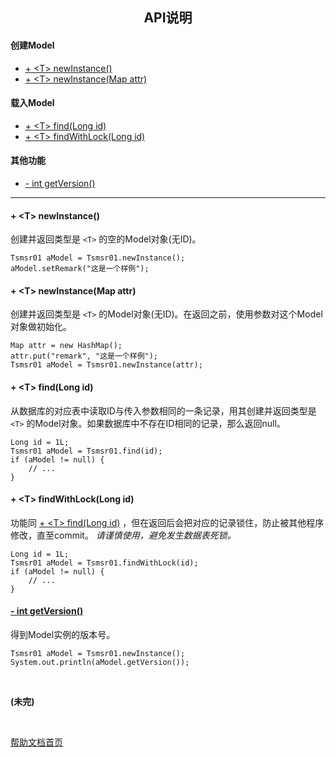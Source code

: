 <div style="text-align:center;">
<h2>API说明</h2>
</div>

#### 创建Model

- [+ &lt;T&gt; newInstance()](#newInstance)
- [+ &lt;T&gt; newInstance(Map attr)](#newInstance_attr)

#### 载入Model

- [+ &lt;T&gt; find(Long id)](#find_long_id)
- [+ &lt;T&gt; findWithLock(Long id)](#findWithLock_long_id)

#### 其他功能

- [- int getVersion()](#getVersion)

-------------------------------------------------------------------------------------------------

#### <a name="newInstance">+ &lt;T&gt; newInstance()</a>

创建并返回类型是 ``<T>`` 的空的Model对象(无ID)。

    Tsmsr01 aModel = Tsmsr01.newInstance();
    aModel.setRemark("这是一个样例");

#### <a name="newInstance_attr">+ &lt;T&gt; newInstance(Map attr)</a>

创建并返回类型是 ``<T>`` 的Model对象(无ID)。在返回之前，使用参数对这个Model对象做初始化。

    Map attr = new HashMap();
    attr.put("remark", "这是一个样例");
    Tsmsr01 aModel = Tsmsr01.newInstance(attr);

#### <a name="find_long_id">+ &lt;T&gt; find(Long id)</a>

从数据库的对应表中读取ID与传入参数相同的一条记录，用其创建并返回类型是 ``<T>`` 的Model对象。如果数据库中不存在ID相同的记录，那么返回null。

    Long id = 1L;
    Tsmsr01 aModel = Tsmsr01.find(id);
    if (aModel != null) {
        // ...
    }

#### <a name="findWithLock_long_id">+ &lt;T&gt; findWithLock(Long id)</a>

功能同 [+ &lt;T&gt; find(Long id)](#find_long_id) ，但在返回后会把对应的记录锁住，防止被其他程序修改，直至commit。 _请谨慎使用，避免发生数据表死锁。_

    Long id = 1L;
    Tsmsr01 aModel = Tsmsr01.findWithLock(id);
    if (aModel != null) {
        // ...
    }

#### [- int getVersion()](#getVersion)

得到Model实例的版本号。

    Tsmsr01 aModel = Tsmsr01.newInstance();
    System.out.println(aModel.getVersion());

<br />

**(未完)**

<br />

[帮助文档首页](/doc/main)